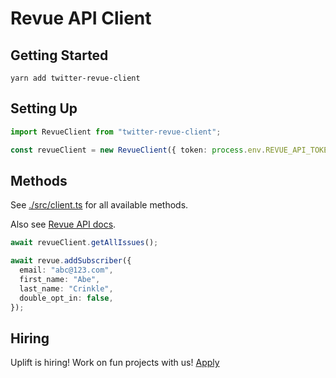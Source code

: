# Revue API Client

## Getting Started

    yarn add twitter-revue-client

## Setting Up

```ts
import RevueClient from "twitter-revue-client";

const revueClient = new RevueClient({ token: process.env.REVUE_API_TOKEN });
```

## Methods

See [./src/client.ts](./src/client.ts) for all available methods.

Also see [Revue API docs](https://www.getrevue.co/api).

```ts
await revueClient.getAllIssues();

await revue.addSubscriber({
  email: "abc@123.com",
  first_name: "Abe",
  last_name: "Crinkle",
  double_opt_in: false,
});
```

## Hiring

Uplift is hiring! Work on fun projects with us! [Apply](https://www.uplift.ltd/careers/)
